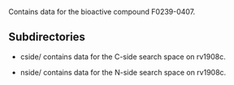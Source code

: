 Contains data for the bioactive compound F0239-0407.

## Subdirectories

- cside/ contains data for the C-side search space on rv1908c.

- nside/ contains data for the N-side search space on rv1908c.

